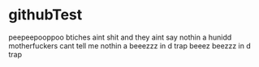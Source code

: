 # githubTest
peepeepooppoo
btiches aint shit and they aint say nothin
a hunidd motherfuckers cant tell me nothin
a beeezzz in d trap beeez beezzz in d trap
